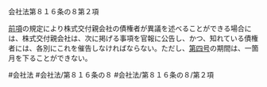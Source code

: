 会社法第８１６条の８第２項

[前項](会社法＿＿＿＿第８１６条の８第１項)の規定により株式交付親会社の債権者が異議を述べることができる場合には、株式交付親会社は、次に掲げる事項を官報に公告し、かつ、知れている債権者には、各別にこれを催告しなければならない。ただし、[第四号](会社法＿＿＿＿第８１６条の８第２項第４号)の期間は、一箇月を下ることができない。

#会社法
#会社法/第８１６条の８
#会社法/第８１６条の８/第２項
